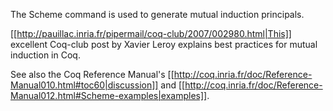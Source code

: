 The Scheme command is used to generate mutual induction principals.

[[http://pauillac.inria.fr/pipermail/coq-club/2007/002980.html|This]] excellent Coq-club post by Xavier Leroy explains best practices for mutual induction in Coq.

See also the Coq Reference Manual's [[http://coq.inria.fr/doc/Reference-Manual010.html#toc60|discussion]] and [[http://coq.inria.fr/doc/Reference-Manual012.html#Scheme-examples|examples]].
